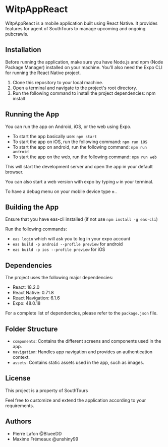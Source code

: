 # WitpAppReact

WitpAppReact is a mobile application built using React Native. It provides features for agent of SouthTours to manage upcoming and ongoing pubcrawls.

## Installation

Before running the application, make sure you have Node.js and npm (Node Package Manager) installed on your machine. You'll also need the Expo CLI for running the React Native project.

1. Clone this repository to your local machine.
2. Open a terminal and navigate to the project's root directory.
3. Run the following command to install the project dependencies: npm install

## Running the App

You can run the app on Android, iOS, or the web using Expo.

- To start the app basically use: `npm start`
- To start the app on iOS, run the following command: `npm run iOS`
- To start the app on android, run the following command: `npm run android`
- To start the app on the web, run the following command: `npm run web`

This will start the development server and open the app in your default browser.

You can also start a web version with expo by typing `w` in your terminal.

To have a debug menu on your mobile device type `m` .

## Building the App

Ensure that you have eas-cli installed (if not use `npm install -g eas-cli`)

Run the following commands:

- `eas login` which will ask you to log in your expo account
- `eas build -p android --profile preview` for android
- `eas build -p ios --profile preview` for iOS

## Dependencies

The project uses the following major dependencies:

- React: 18.2.0
- React Native: 0.71.8
- React Navigation: 6.1.6
- Expo: 48.0.18

For a complete list of dependencies, please refer to the `package.json` file.

## Folder Structure

- `components`: Contains the different screens and components used in the app.
- `navigation`: Handles app navigation and provides an authentication context.
- `assets`: Contains static assets used in the app, such as images.

## License

This project is a property of SouthTours

Feel free to customize and extend the application according to your requirements.

## Authors

- Pierre Lafon @BlueeDD
- Maxime Frémeaux @unshiny99

